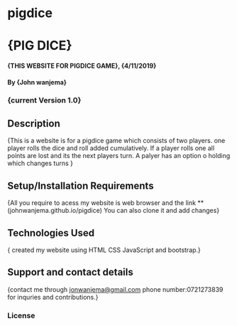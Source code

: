 # pigdice
# {PIG DICE}
#### {THIS WEBSITE FOR PIGDICE GAME}, {4/11/2019}
#### By **{John wanjema}**
### {current Version 1.0}
## Description
{This is a website is for a pigdice game which consists of two players. 
one player rolls the dice and roll added cumulatively. If a player rolls one all points are lost and its the next players turn. A palyer has an option o holding which changes turns }

## Setup/Installation Requirements
{All you require to acess my website is web browser and the link **(johnwanjema.github.io/pigdice) 
You can also clone it  and add changes}

## Technologies Used
{ created my website using HTML CSS JavaScript and bootstrap.}


## Support and contact details
{contact me through jonwanjema@gmail.com 
phone number:0721273839 for inquries and contributions.}

### License